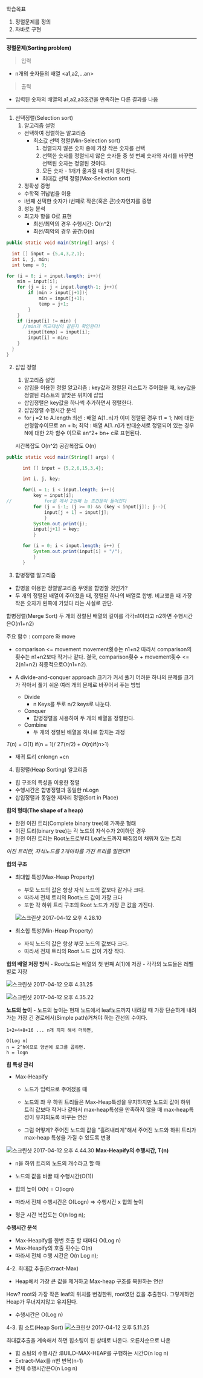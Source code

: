학습목표
1. 정렬문제를 정의
2. 자바로 구현

----
**정렬문제(Sorting problem)**
>입력
- n개의 숫자들의 배열 <a1,a2,...an>
>출력
- 입력된 숫자의 배열의 a1,a2,a3조건을 만족하는 다른 결과를 나옴

----

1. 선택정렬(Selection sort)
   1. 알고리즘 설명
    - 선택하여 정렬하는 알고리즘
        - 최소값 선택 정렬(Min-Selection sort)
          1. 정렬되지 않은 숫자 중에 가장 작은 숫자를 선택
          2. 선택한 숫자를 정렬되지 않은 숫자들 중 첫 번째 숫자와 자리를 바꾸면 선택된 숫자는 정렬된 것이다.
          3. 모든 숫자 - 1개가 옮겨질 때 까지 동작한다.
          - 최대값 선택 정렬(Max-Selection sort)
   2. 정확성 증명
    - 수학적 귀납법을 이용
    - i번째 선택한 숫자가 i번째로 작은(혹은 큰)숫자인지를 증명
   3. 성능 분석
    -  최고차 항을 O로 표현
        - 최선/최악의 경우 수행시간: O(n^2)
        - 최선/최악의 경우 공간:O(n)

```java
public static void main(String[] args) {

  int [] input = {5,4,3,2,1};
  int i, j, min;
  int temp = 0;

for (i = 0; i < input.length; i++){
    min = input[i];
    for (j = i; j < input.length-1; j++){
        if (min > input[j+1]){
            min = input[j+1];
            temp = j+1;
        }
    }
    if (input[i] != min) {
      //min과 비교대상이 같은지 확인한다!
        input[temp] = input[i];
        input[i] = min;
    }
  }
}
```
 2. 삽입 정렬
    1. 알고리즘 설명
      - 삽입을 이용한 정렬 알고리즘
      : key값과 정렬된 리스트가 주어졌을 때, key값을 정렬된 리스트의 알맞은 위치에 삽입
      - 삽입정렬은 key값을 하나씩 추가하면서 정렬한다.
    2. 삽입정렬 수행시간 분석
      - for j =2 to A.length
      최선
      : 배열 A[1..n]가 이미 정렬된 경우 t1 = 1;
      N에 대한 선형함수이므로 an + b;
      최악
      : 배열 A[1..n]가 반대순서로 정렬되어 있는 경우
      N에 대한 2차 함수 이므로 an^2+ bn+ c로 표현된다.

      시간복잡도
      O(n^2)
      공감복잡도
      O(n)
```java
public static void main(String[] args) {

      int [] input = {5,2,6,15,3,4};

      int i, j, key;

      for(i = 1; i < input.length; i++){
          key = input[i];
//            for문 에서 2번째 는 조건문이 들어갔다
          for (j = i-1; (j >= 0) && (key < input[j]); j--){
              input[j + 1] = input[j];
              }
          System.out.print(j);
          input[j+1] = key;
          }

      for (i = 0; i < input.length; i++) {
          System.out.print(input[i] + "/");
          }
      }
```
3. 합병정렬 알고리즘
  - 합병을 이용한 정렬알고리즘
  무엇을 합병할 것인가?
  - 두 개의 정렬된 배열이 주어졌을 때, 정렬된 하나의 배열로 합병.
  비교했을 때 가장 작은 숫자가 왼쪽에 가있다 라는 사실로 판단.

  합병정렬(Merge Sort)
  두 개의 정렬된 배열의 길이를 각각n1이라고 n2하면 수행시간은O(n1+n2)

  주요 함수 : compare 와 move
  - comparison <= movement
  movement횟수는 n1+n2
  따라서 comparison의 횟수는 n1+n2보다 작거나 같다.
  결국, comparison횟수 + movement횟수 <= 2(n1+n2)
  최종적으로O(n1+n2).

  - A divide-and-conquer approach
  크기가 커서 풀기 어려운 하나의 문제를 크기가 작아서 풀기 쉬운 여러 개의 문제로 바꾸어서 푸는 방법
      - Divide
        - n Keys를 두로 n/2 keys로 나눈다.
      - Conquer
        - 합병정렬을 사용하여 두 개의 배열을 정렬한다.
      - Combine
        - 두 개의 정렬된 배열을 하나로 합치는 과정

$T(n)$ = $O(1)$ if(n = 1)/ $2T(n/2)+O(n)$if(n>1)

  - 재귀 트리
  cnlongn +cn


4. 힙정렬(Heap Sorting) 알고리즘
  - 힙 구조의 특성을 이용한 정렬
  - 수행시간은 합병정렬과 동일한 nLogn
  - 삽입정렬과 동일한 제자리 정렬(Sort in Place)

  **힙의 형태(The shape of a heap)**
  - 완전 이진 트리(Complete binary tree)에 가까운 형태
  - 이진 트리(binary tree)는 각 노드의 자식수가 2이하인 경우
  - 완전 이진 트리는 Root노드로부터 Leaf노드까지 빠짐없이 채워져 있는 트리

   *이진 트리란, 자식노드를 2개이하를 가진 트리를 말한다!!*

   **힙의 구조**
   - 최대힙 특성(Max-Heap Property)
      - 부모 노드의 값은 항상 자식 노드의 값보다 같거나 크다.
      - 따라서 전체 트리의 Root노드 값이 가장 크다
      - 또한 각 하위 트리 구조의 Root 노드가 가장 큰 값을 가진다.

      ![스크린샷 2017-04-12 오후 4.28.10](http://i.imgur.com/bwn0req.png)

  - 최소힙 특성(Min-Heap Property)
      - 자식 노드의 값은 항상 부모 노드의 값보다 크다.
      - 따라서 전체 트리의 Root 노드 값이 가장 작다.

  **힙의 배열 저장 방식**
    - Root노드는 배열의 첫 번쨰 A[1]에 저장
    - 각각의 노드들은 레벨별로 저장

![스크린샷 2017-04-12 오후 4.31.25](http://i.imgur.com/b6R6W6Y.png)

![스크린샷 2017-04-12 오후 4.35.22](http://i.imgur.com/uJqWCeg.png)

  **노드의 높이**
    - 노드의 높이는 현재 노드에서 leaf노드까지 내려갈 때 가장 단순하게 내려가는 가장 긴 경로에서(Simple path)거쳐야 하는 간선의 수이다.

    1+2+4+8+16 ... n개 까지 해서 더하면,

    O(Log n)
    n = 2^h이므로 양변에 로그를 곱하면.
    h = logn

**힙 특성 관리**
  - Max-Heapify
      - 노드가 입력으로 주어졌을 때
      - 노드의 좌 우 하위 트리들은 Max-Heap특성을 유지하지만 노드의 값이 하위 트리 값보다 작거나 같아서 max-heap특성을 만족하지 않을 때 max-heap특성이 유지되도록 바꾸는 연산

      - 그럼 어떻게? 주어진 노드의 값을 "흘려내리게"해서 주어진 노드와 하위 트리가 max-heap 특성을 가질 수 있도록 변경

  ![스크린샷 2017-04-12 오후 4.44.30](http://i.imgur.com/sun6pVP.png)
**Max-Heapify의 수행시간, T(n)**

  - n을 하위 트리의 노드의 개수라고 할 때
  - 노드의 값을 바꿀 때 수행시간(O(1))
  - 힙의 높이 O(h) = O(logn)
  - 따라서 전체 수행시간은 O(Logn) => 수행시간 x 힙의 높이

  - 평균 시간 복잡도는  O(n log n);

 **수행시간 분석**
 - Max-Heapify를 한번 호출 할 때마다 O(Log n)
 - Max-Heapify의 호출 횟수는 O(n)
 - 따라서 전체 수행 시간은 O(n Log n);


 4-2. 최대값 추출(Extract-Max)
 - Heap에서 가장 큰 값을 제거하고 Max-heap 구조를 복원하는 연산

 How? root와 가장 작은 leaf의 위치를 변경한뒤, root였던 값을 추출한다. 그렇게하면 Heap가 무너지지않고 유지된다.

 - 수행시간은 O(Log n)

 4-3. 힙 소트(Heap Sort)
 ![스크린샷 2017-04-12 오후 5.11.25](https://ooo.0o0.ooo/2017/04/12/58ede187e6210.png)

최대값추출을 계속해서 하면 힙소팅이 된 상태로 나온다. 오른차순으로 나온

- 힙 소팅의 수행시간
:BUILD-MAX-HEAP를 구행하는 시간O(n log n)
-  Extract-Max를 n번 반복(n-1)
- 전체 수행시간은O(n Log n)
